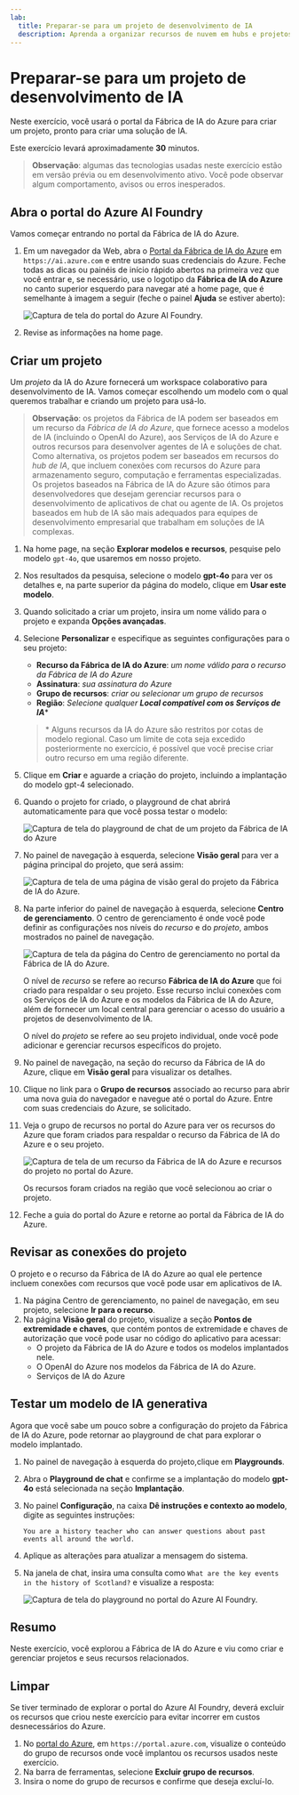 ```yaml
---
lab:
  title: Preparar-se para um projeto de desenvolvimento de IA
  description: Aprenda a organizar recursos de nuvem em hubs e projetos para que os desenvolvedores estejam preparados para o sucesso ao criar soluções de IA.
---
```


# Preparar-se para um projeto de desenvolvimento de IA

Neste exercício, você usará o portal da Fábrica de IA do Azure para criar um projeto, pronto para criar uma solução de IA.

Este exercício levará aproximadamente **30** minutos.

> **Observação**: algumas das tecnologias usadas neste exercício estão em versão prévia ou em desenvolvimento ativo. Você pode observar algum comportamento, avisos ou erros inesperados.

## Abra o portal do Azure AI Foundry

Vamos começar entrando no portal da Fábrica de IA do Azure.

1. Em um navegador da Web, abra o [Portal da Fábrica de IA do Azure](https://ai.azure.com) em `https://ai.azure.com` e entre usando suas credenciais do Azure. Feche todas as dicas ou painéis de início rápido abertos na primeira vez que você entrar e, se necessário, use o logotipo da **Fábrica de IA do Azure** no canto superior esquerdo para navegar até a home page, que é semelhante à imagem a seguir (feche o painel **Ajuda** se estiver aberto):

    ![Captura de tela do portal do Azure AI Foundry.](./media/ai-foundry-home.png)

1. Revise as informações na home page.

## Criar um projeto

Um *projeto* da IA do Azure fornecerá um workspace colaborativo para desenvolvimento de IA. Vamos começar escolhendo um modelo com o qual queremos trabalhar e criando um projeto para usá-lo.

> **Observação**: os projetos da Fábrica de IA podem ser baseados em um recurso da *Fábrica de IA do Azure*, que fornece acesso a modelos de IA (incluindo o OpenAI do Azure), aos Serviços de IA do Azure e outros recursos para desenvolver agentes de IA e soluções de chat. Como alternativa, os projetos podem ser baseados em recursos do *hub de IA*, que incluem conexões com recursos do Azure para armazenamento seguro, computação e ferramentas especializadas. Os projetos baseados na Fábrica de IA do Azure são ótimos para desenvolvedores que desejam gerenciar recursos para o desenvolvimento de aplicativos de chat ou agente de IA. Os projetos baseados em hub de IA são mais adequados para equipes de desenvolvimento empresarial que trabalham em soluções de IA complexas.

1. Na home page, na seção **Explorar modelos e recursos**, pesquise pelo modelo `gpt-4o`, que usaremos em nosso projeto.
1. Nos resultados da pesquisa, selecione o modelo **gpt-4o** para ver os detalhes e, na parte superior da página do modelo, clique em **Usar este modelo**.
1. Quando solicitado a criar um projeto, insira um nome válido para o projeto e expanda **Opções avançadas**.
1. Selecione **Personalizar** e especifique as seguintes configurações para o seu projeto:
    - **Recurso da Fábrica de IA do Azure**: *um nome válido para o recurso da Fábrica de IA do Azure*
    - **Assinatura**: *sua assinatura do Azure*
    - **Grupo de recursos**: *criar ou selecionar um grupo de recursos*
    - **Região**: *Selecione qualquer **Local compatível com os Serviços de IA***\*

    > \* Alguns recursos da IA do Azure são restritos por cotas de modelo regional. Caso um limite de cota seja excedido posteriormente no exercício, é possível que você precise criar outro recurso em uma região diferente.

1. Clique em **Criar** e aguarde a criação do projeto, incluindo a implantação do modelo gpt-4 selecionado.
1. Quando o projeto for criado, o playground de chat abrirá automaticamente para que você possa testar o modelo:

    ![Captura de tela do playground de chat de um projeto da Fábrica de IA do Azure](./media/ai-foundry-chat-playground.png)

1. No painel de navegação à esquerda, selecione **Visão geral** para ver a página principal do projeto, que será assim:

    ![Captura de tela de uma página de visão geral do projeto da Fábrica de IA do Azure.](./media/ai-foundry-project.png)

1. Na parte inferior do painel de navegação à esquerda, selecione **Centro de gerenciamento**. O centro de gerenciamento é onde você pode definir as configurações nos níveis do *recurso* e do *projeto*, ambos mostrados no painel de navegação.

    ![Captura de tela da página do Centro de gerenciamento no portal da Fábrica de IA do Azure.](./media/ai-foundry-management.png)

    O nível de *recurso* se refere ao recurso **Fábrica de IA do Azure** que foi criado para respaldar o seu projeto. Esse recurso inclui conexões com os Serviços de IA do Azure e os modelos da Fábrica de IA do Azure, além de fornecer um local central para gerenciar o acesso do usuário a projetos de desenvolvimento de IA.

    O nível do *projeto* se refere ao seu projeto individual, onde você pode adicionar e gerenciar recursos específicos do projeto.

1. No painel de navegação, na seção do recurso da Fábrica de IA do Azure, clique em **Visão geral** para visualizar os detalhes.
1. Clique no link para o **Grupo de recursos** associado ao recurso para abrir uma nova guia do navegador e navegue até o portal do Azure. Entre com suas credenciais do Azure, se solicitado.
1. Veja o grupo de recursos no portal do Azure para ver os recursos do Azure que foram criados para respaldar o recurso da Fábrica de IA do Azure e o seu projeto.

    ![Captura de tela de um recurso da Fábrica de IA do Azure e recursos do projeto no portal do Azure.](./media/azure-portal-resources.png)

    Os recursos foram criados na região que você selecionou ao criar o projeto.

1. Feche a guia do portal do Azure e retorne ao portal da Fábrica de IA do Azure.

## Revisar as conexões do projeto

O projeto e o recurso da Fábrica de IA do Azure ao qual ele pertence incluem conexões com recursos que você pode usar em aplicativos de IA.

1. Na página Centro de gerenciamento, no painel de navegação, em seu projeto, selecione **Ir para o recurso**.
1. Na página **Visão geral** do projeto, visualize a seção **Pontos de extremidade e chaves**, que contém pontos de extremidade e chaves de autorização que você pode usar no código do aplicativo para acessar:
    - O projeto da Fábrica de IA do Azure e todos os modelos implantados nele.
    - O OpenAI do Azure nos modelos da Fábrica de IA do Azure.
    - Serviços de IA do Azure

## Testar um modelo de IA generativa

Agora que você sabe um pouco sobre a configuração do projeto da Fábrica de IA do Azure, pode retornar ao playground de chat para explorar o modelo implantado.

1. No painel de navegação à esquerda do projeto,clique em **Playgrounds**. 
1. Abra o **Playground de chat** e confirme se a implantação do modelo **gpt-4o** está selecionada na seção **Implantação**.
1. No painel **Configuração**, na caixa **Dê instruções e contexto ao modelo**, digite as seguintes instruções:

    ```
   You are a history teacher who can answer questions about past events all around the world.
    ```

1. Aplique as alterações para atualizar a mensagem do sistema.
1. Na janela de chat, insira uma consulta como `What are the key events in the history of Scotland?` e visualize a resposta:

    ![Captura de tela do playground no portal do Azure AI Foundry.](./media/ai-foundry-playground.png)

## Resumo

Neste exercício, você explorou a Fábrica de IA do Azure e viu como criar e gerenciar projetos e seus recursos relacionados.

## Limpar

Se tiver terminado de explorar o portal do Azure AI Foundry, deverá excluir os recursos que criou neste exercício para evitar incorrer em custos desnecessários do Azure.

1. No [portal do Azure](https://portal.azure.com), em `https://portal.azure.com`, visualize o conteúdo do grupo de recursos onde você implantou os recursos usados neste exercício.
1. Na barra de ferramentas, selecione **Excluir grupo de recursos**.
1. Insira o nome do grupo de recursos e confirme que deseja excluí-lo.
